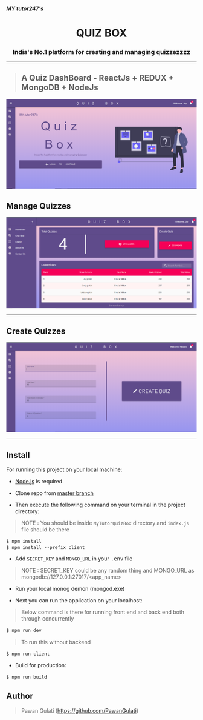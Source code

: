 #### <em>MY tutor247's</em>
# <div align='center'>QUIZ BOX</div>

### <div align='center'>India's No.1 platform for creating and managing quizzezzzz</div>
___
> ## A Quiz DashBoard - ReactJs + REDUX + MongoDB + NodeJs


![alt Text](https://github.com/PawanGulati/MyTutorQuizBox/blob/master/client/src/assets/Snaps/QuizMain.PNG "HomePage")

## Manage Quizzes
![alt Text](https://github.com/PawanGulati/MyTutorQuizBox/blob/master/client/src/assets/Snaps/Quiz4.PNG "DashBoard")
___
## Create Quizzes
![alt Text](https://github.com/PawanGulati/MyTutorQuizBox/blob/master/client/src/assets/Snaps/Quiz10.PNG "CreateqUIZ")
___
## Install

For running this project on your local machine:

- [Node.js](https://nodejs.org/en/download/) is required.

- Clone repo from [master branch](https://github.com/PawanGulati/MyTutorQuizBox/)

- Then execute the following command on your terminal in the project directory:

> NOTE : You should be inside `MyTutorQuizBox` directory and `index.js` file should be there

```
$ npm install 
$ npm install --prefix client
```

- Add `SECRET_KEY` and `MONGO_URL` in your <kbd>.env</kbd> file

> NOTE : SECRET_KEY could be any random thing and MONGO_URL as mongodb://127.0.0.1:27017/<app_name>

- Run your local monog demon (mongod.exe)

- Next you can run the application on your localhost:

> Below command is there for running front end and back end both through concurrently

```bash
$ npm run dev
```

>To run this without backend
```
$ npm run client
```

- Build for production:

```bash
$ npm run build
```

## Author
> Pawan Gulati (https://github.com/PawanGulati)
